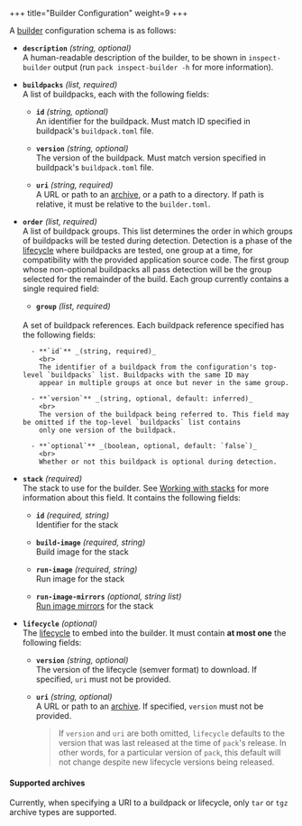 +++
title="Builder Configuration"
weight=9
+++

A [builder][builder] configuration schema is as follows:

- **`description`** _(string, optional)_
  <br>
  A human-readable description of the builder, to be shown in `inspect-builder` output
  (run `pack inspect-builder -h` for more information).

- **`buildpacks`** _(list, required)_
  <br>
  A list of buildpacks, each with the following fields:
  
  - **`id`** _(string, optional)_
    <br>
    An identifier for the buildpack. Must match ID specified in buildpack's `buildpack.toml` file.
    
  - **`version`** _(string, optional)_
    <br>
    The version of the buildpack. Must match version specified in buildpack's `buildpack.toml` file.
    
  - **`uri`** _(string, required)_
    <br>
    A URL or path to an [archive](#supported-archives), or a path to a directory. If path is relative, it must be relative to the `builder.toml`.

- **`order`** _(list, required)_
  <br>
  A list of buildpack groups. This list determines the order in which groups of buildpacks
  will be tested during detection. Detection is a phase of the [lifecycle](#lifecycle) where
  buildpacks are tested, one group at a time, for compatibility with the provided application source code. The first
  group whose non-optional buildpacks all pass detection will be the group selected for the remainder of the build. Each
  group currently contains a single required field:
  
    - **`group`** _(list, required)_
    <br>
    A set of buildpack references. Each buildpack reference specified has the following fields:
    
        - **`id`** _(string, required)_
          <br>
          The identifier of a buildpack from the configuration's top-level `buildpacks` list. Buildpacks with the same ID may
          appear in multiple groups at once but never in the same group.
        
        - **`version`** _(string, optional, default: inferred)_
          <br>
          The version of the buildpack being referred to. This field may be omitted if the top-level `buildpacks` list contains
          only one version of the buildpack.
        
        - **`optional`** _(boolean, optional, default: `false`)_
          <br>
          Whether or not this buildpack is optional during detection.
 
- **`stack`** _(required)_
  <br>
  The stack to use for the builder. See [Working with stacks](/docs/concepts/components/stack) for more information about this field. It
  contains the following fields:
  
  - **`id`** _(required, string)_
    <br>
    Identifier for the stack
  
  - **`build-image`** _(required, string)_
    <br>
    Build image for the stack
  
  - **`run-image`** _(required, string)_
    <br>
    Run image for the stack
  
  - **`run-image-mirrors`** _(optional, string list)_
    <br>
    [Run image mirrors](/docs/concepts/components/stack#run-image-mirrors) for the stack

- **`lifecycle`** _(optional)_
  <br>
  The [lifecycle](#lifecycle) to embed into the builder. It must contain **at most one** the following fields:
  
  - **`version`** _(string, optional)_
    <br>
    The version of the lifecycle (semver format) to download. If specified, `uri` must not be provided.
   
  - **`uri`** _(string, optional)_
    <br>
     A URL or path to an [archive](#supported-archives). If specified, `version` must not be provided.

    > If `version` and `uri` are both omitted, `lifecycle` defaults to the version that was last released
    > at the time of `pack`'s release. In other words, for a particular version of `pack`, this default
    > will not change despite new lifecycle versions being released.
  
#### Supported archives

Currently, when specifying a URI to a buildpack or lifecycle, only `tar` or `tgz` archive types are supported.

[builder]: /docs/concepts/components/builder